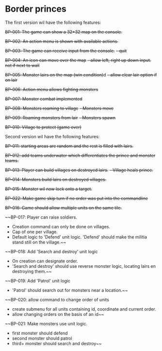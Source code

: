 # Border princes
The first version wil have the following features:

~~BP-001: The game can show a 32*32 map on the console.~~

~~BP-002: An action menu is shown with available actions.~~

~~BP-003: The game can receive input from the console.~~
 ~~- quit~~

~~BP-004: An icon can move over the map~~
~~- allow left, right up down input. not if next to wall~~

~~BP-005: Monster lairs on the map (win condition)~~d
~~- allow clear lair option if on lair~~

~~BP-006: Action menu allows fighting monsters~~

~~BP-007: Monster combat implemented~~

~~BP-008: Monsters roaming to village~~
~~- Monsters move~~

~~BP-009: Roaming monsters from lair~~
 ~~- Monsters spawn~~

~~BP-010: Village to protect (game over)~~

Second version wil have the following features:

~~BP-011: starting areas are random and the rest is filled with lairs.~~

~~BP-012: add teams underwater which differentiates the prince and monster teams.~~

~~BP-013: Player can build villages on destroyed lairs.~~
~~- Village heals prince.~~

~~BP-014: Monsters build lairs on destroyed villages.~~

~~BP-015: Monster wil now lock onto a target.~~

~~BP-022: Make game skip turn if no order was put into the commandline~~

~~BP-016: Game should allow multiple units on the same tile.~~

~~BP-017: Player can raise soldiers.
- Creation command can only be done on villages.
- Cap of one per village.
- Default logic to 'Defend' unit logic. 'Defend' should make the militia stand still on the village.~~

~~BP-018: Add 'Search and destroy' unit logic
- On creation can designate order.
- 'Search and destroy' should use reverse monster logic, locating lairs en destroying them.~~

~~BP-019: Add 'Patrol' unit logic
- 'Patrol' should search out for monsters near a location.~~

~~BP-020: allow command to change order of units
- create submenu for all units containing id, coordinate and current order.
- allow changing orders on the basis of an id~~

~~BP-021: Make monsters use unit logic.
- first monster should defend
- second monster should patrol
- third+ monster should search and destroy~~